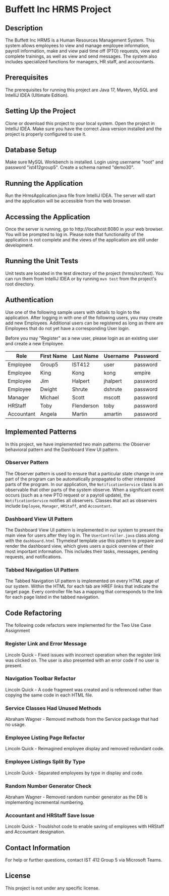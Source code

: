 # Buffett Inc HRMS Project

## Description
The Buffett Inc HRMS is a Human Resources Management System. This system allows employees to view and manage employee information, payroll information, make and view paid time off (PTO) requests, view and complete trainings, as well as view and send messages. The system also includes specialized functions for managers, HR staff, and accountants.

## Prerequisites
The prerequisites for running this project are Java 17, Maven, MySQL and IntelliJ IDEA (Ultimate Edition).

## Setting Up the Project
Clone or download this project to your local system. Open the project in IntelliJ IDEA. Make sure you have the correct Java version installed and the project is properly configured to use it.

## Database Setup
Make sure MySQL Workbench is installed. Login using username "root" and password "ist412group5". Create a schema named "demo30".

## Running the Application
Run the HrmsApplication.java file from IntelliJ IDEA. The server will start and the application will be accessible from the web browser.

## Accessing the Application
Once the server is running, go to http://localhost:8080 in your web browser. You will be prompted to log in. Please note that functionality of the application is not complete and the views of the application are still under development.

## Running the Unit Tests
Unit tests are located in the test directory of the project (hrms/src/test). You can run them from IntelliJ IDEA or by running `mvn test` from the project's root directory.

## Authentication
Use one of the following sample users with details to login to the application. After logging in with one of the following users, you may create add new Employees. Additional users can be registered as long as there are Employees that do not yet have a corresponding User login. 

Before you may "Register" as a new user, please login as an existing user and create a new Employee.

| Role | First Name | Last Name | Username | Password |
|-------- | -------- | -------- | -------- | -------- |
| Employee | Group5 | IST412 | user | password |
| Employee | King | Kong | kong | empire |
| Employee | Jim | Halpert | jhalpert | password |
| Employee | Dwight | Shrute | dshrute | password |
| Manager | Michael | Scott | mscott | password |
| HRStaff | Toby | Flenderson | toby | password |
| Accountant | Angela | Martin | amartin | password |

## Implemented Patterns
In this project, we have implemented two main patterns: the Observer behavioral pattern and the Dashboard View UI pattern.

### Observer Pattern
The Observer pattern is used to ensure that a particular state change in one part of the program can be automatically propagated to other interested parts of the program. In our application, the `NotificationService` class is an observable that other parts of the system observe. When a significant event occurs (such as a new PTO request or a payroll update), the `NotificationService` notifies all observers. Classes that act as observers include `Employee`, `Manager`, `HRStaff`, and `Accountant`.

### Dashboard View UI Pattern
The Dashboard View UI pattern is implemented in our system to present the main view for users after they log in. The `UserController.java` class along with the `dashboard.html` Thymeleaf template use this pattern to prepare and render the dashboard view, which gives users a quick overview of their most important information. This includes their tasks, messages, pending requests, and notifications.

### Tabbed Navigation UI Pattern
The Tabbed Navigation UI pattern is implemented on every HTML page of our system.  Within the HTML for each tab are HREF links that indicate the target page.  Every controller file has a mapping that corresponds to the link for each page listed in the tabbed navigation.

## Code Refactoring
The following code refactors were implemented for the Two Use Case Assignment

### Register Link and Error Message
Lincoln Quick - Fixed issues with incorrect operation when the register link was clicked on.  The user is also presented with an error code if no user is present.

### Navigation Toolbar Refactor
Lincoln Quick - A code fragment was created and is referenced rather than copying the same code in each HTML file.

### Service Classes Had Unused Methods
Abraham Wagner - Removed methods from the Service package that had no usage.

### Employee Listing Page Refactor
Lincoln Quick - Reimagined employee display and removed redundant code.

### Employee Listings Split By Type
Lincoln Quick - Separated employees by type in display and code.

### Random Number Generator Check
Abraham Wagner - Removed random number generator as the DB is implementing incremental numbering.

### Accountant and HRStaff Save Issue
Lincoln Quick - Troublshot code to enable saving of employees with HRStaff and Accountant designation.

## Contact Information
For help or further questions, contact IST 412 Group 5 via Microsoft Teams.

## License
This project is not under any specific license.
